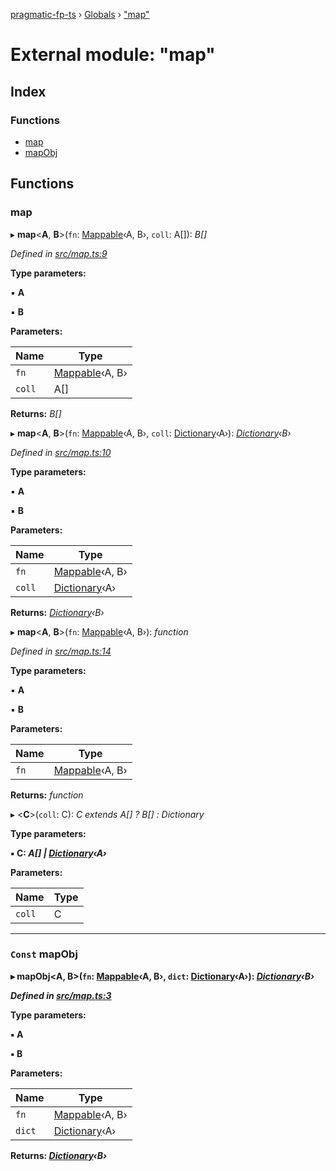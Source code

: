 [pragmatic-fp-ts](../README.md) › [Globals](../globals.md) › ["map"](_map_.md)

# External module: "map"

## Index

### Functions

* [map](_map_.md#map)
* [mapObj](_map_.md#const-mapobj)

## Functions

###  map

▸ **map**<**A**, **B**>(`fn`: [Mappable](_types_.md#mappable)‹A, B›, `coll`: A[]): *B[]*

*Defined in [src/map.ts:9](https://github.com/hermann-p/pragmatic-fp-ts/blob/472cce0/src/map.ts#L9)*

**Type parameters:**

▪ **A**

▪ **B**

**Parameters:**

Name | Type |
------ | ------ |
`fn` | [Mappable](_types_.md#mappable)‹A, B› |
`coll` | A[] |

**Returns:** *B[]*

▸ **map**<**A**, **B**>(`fn`: [Mappable](_types_.md#mappable)‹A, B›, `coll`: [Dictionary](_types_.md#dictionary)‹A›): *[Dictionary](_types_.md#dictionary)‹B›*

*Defined in [src/map.ts:10](https://github.com/hermann-p/pragmatic-fp-ts/blob/472cce0/src/map.ts#L10)*

**Type parameters:**

▪ **A**

▪ **B**

**Parameters:**

Name | Type |
------ | ------ |
`fn` | [Mappable](_types_.md#mappable)‹A, B› |
`coll` | [Dictionary](_types_.md#dictionary)‹A› |

**Returns:** *[Dictionary](_types_.md#dictionary)‹B›*

▸ **map**<**A**, **B**>(`fn`: [Mappable](_types_.md#mappable)‹A, B›): *function*

*Defined in [src/map.ts:14](https://github.com/hermann-p/pragmatic-fp-ts/blob/472cce0/src/map.ts#L14)*

**Type parameters:**

▪ **A**

▪ **B**

**Parameters:**

Name | Type |
------ | ------ |
`fn` | [Mappable](_types_.md#mappable)‹A, B› |

**Returns:** *function*

▸ <**C**>(`coll`: C): *C extends A[] ? B[] : Dictionary<B>*

**Type parameters:**

▪ **C**: *A[] | [Dictionary](_types_.md#dictionary)‹A›*

**Parameters:**

Name | Type |
------ | ------ |
`coll` | C |

___

### `Const` mapObj

▸ **mapObj**<**A**, **B**>(`fn`: [Mappable](_types_.md#mappable)‹A, B›, `dict`: [Dictionary](_types_.md#dictionary)‹A›): *[Dictionary](_types_.md#dictionary)‹B›*

*Defined in [src/map.ts:3](https://github.com/hermann-p/pragmatic-fp-ts/blob/472cce0/src/map.ts#L3)*

**Type parameters:**

▪ **A**

▪ **B**

**Parameters:**

Name | Type |
------ | ------ |
`fn` | [Mappable](_types_.md#mappable)‹A, B› |
`dict` | [Dictionary](_types_.md#dictionary)‹A› |

**Returns:** *[Dictionary](_types_.md#dictionary)‹B›*
